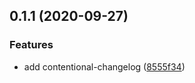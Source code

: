 ## 0.1.1 (2020-09-27)


### Features

* add contentional-changelog ([8555f34](https://github.com/hzzheng/ts-lib-tpl/commit/8555f349b6f614cbce441131072bb71d5e8cb223))



